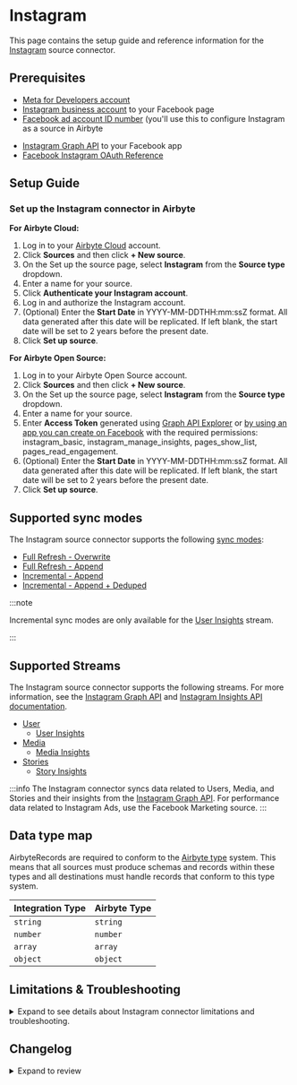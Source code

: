 # Instagram

<HideInUI>

This page contains the setup guide and reference information for the [Instagram](https://www.instagram.com/) source connector.

</HideInUI>

## Prerequisites

- [Meta for Developers account](https://developers.facebook.com)
- [Instagram business account](https://www.facebook.com/business/help/898752960195806) to your Facebook page
- [Facebook ad account ID number](https://www.facebook.com/business/help/1492627900875762) (you'll use this to configure Instagram as a source in Airbyte
<!-- env:oss -->
- [Instagram Graph API](https://developers.facebook.com/docs/instagram-api/) to your Facebook app
- [Facebook Instagram OAuth Reference](https://developers.facebook.com/docs/instagram-basic-display-api/reference)
<!-- /env:oss -->

## Setup Guide

### Set up the Instagram connector in Airbyte

<!-- env:cloud -->

**For Airbyte Cloud:**

1. Log in to your [Airbyte Cloud](https://cloud.airbyte.com/workspaces) account.
2. Click **Sources** and then click **+ New source**.
3. On the Set up the source page, select **Instagram** from the **Source type** dropdown.
4. Enter a name for your source.
5. Click **Authenticate your Instagram account**.
6. Log in and authorize the Instagram account.
7. (Optional) Enter the **Start Date** in YYYY-MM-DDTHH:mm:ssZ format. All data generated after this date will be replicated. If left blank, the start date will be set to 2 years before the present date.
8. Click **Set up source**.
<!-- /env:cloud -->

<!-- env:oss -->

**For Airbyte Open Source:**

1. Log in to your Airbyte Open Source account.
2. Click **Sources** and then click **+ New source**.
3. On the Set up the source page, select **Instagram** from the **Source type** dropdown.
4. Enter a name for your source.
5. Enter **Access Token** generated using [Graph API Explorer](https://developers.facebook.com/tools/explorer/) or [by using an app you can create on Facebook](https://developers.facebook.com/docs/instagram-api/getting-started) with the required permissions: instagram_basic, instagram_manage_insights, pages_show_list, pages_read_engagement.
6. (Optional) Enter the **Start Date** in YYYY-MM-DDTHH:mm:ssZ format. All data generated after this date will be replicated. If left blank, the start date will be set to 2 years before the present date.
7. Click **Set up source**.
<!-- /env:oss -->

<HideInUI>

## Supported sync modes

The Instagram source connector supports the following [sync modes](https://docs.airbyte.com/cloud/core-concepts#connection-sync-modes):

- [Full Refresh - Overwrite](https://docs.airbyte.com/understanding-airbyte/connections/full-refresh-overwrite/)
- [Full Refresh - Append](https://docs.airbyte.com/understanding-airbyte/connections/full-refresh-append)
- [Incremental - Append](https://docs.airbyte.com/understanding-airbyte/connections/incremental-append)
- [Incremental - Append + Deduped](https://docs.airbyte.com/understanding-airbyte/connections/incremental-append-deduped)

:::note

Incremental sync modes are only available for the [User Insights](https://developers.facebook.com/docs/instagram-api/reference/ig-user/insights) stream.

:::

## Supported Streams

The Instagram source connector supports the following streams. For more information, see the [Instagram Graph API](https://developers.facebook.com/docs/instagram-api/) and [Instagram Insights API documentation](https://developers.facebook.com/docs/instagram-api/guides/insights/).

- [User](https://developers.facebook.com/docs/instagram-api/reference/ig-user)
  - [User Insights](https://developers.facebook.com/docs/instagram-api/reference/ig-user/insights)
- [Media](https://developers.facebook.com/docs/instagram-api/reference/ig-user/media)
  - [Media Insights](https://developers.facebook.com/docs/instagram-api/reference/ig-media/insights)
- [Stories](https://developers.facebook.com/docs/instagram-api/reference/ig-user/stories/)
  - [Story Insights](https://developers.facebook.com/docs/instagram-api/reference/ig-media/insights)

:::info
The Instagram connector syncs data related to Users, Media, and Stories and their insights from the [Instagram Graph API](https://developers.facebook.com/docs/instagram-api/). For performance data related to Instagram Ads, use the Facebook Marketing source.
:::

## Data type map

AirbyteRecords are required to conform to the [Airbyte type](https://docs.airbyte.com/understanding-airbyte/supported-data-types/) system. This means that all sources must produce schemas and records within these types and all destinations must handle records that conform to this type system.

| Integration Type | Airbyte Type |
| :--------------- | :----------- |
| `string`         | `string`     |
| `number`         | `number`     |
| `array`          | `array`      |
| `object`         | `object`     |

## Limitations & Troubleshooting

<details>
<summary>
Expand to see details about Instagram connector limitations and troubleshooting.
</summary>

### Connector limitations

#### Rate limiting

Instagram limits the number of requests that can be made at a time. See Facebook's [documentation on rate limiting](https://developers.facebook.com/docs/graph-api/overview/rate-limiting/#instagram-graph-api) for more information.

### Troubleshooting

- Check out common troubleshooting issues for the Instagram source connector on our [Airbyte Forum](https://github.com/airbytehq/airbyte/discussions).

</details>

## Changelog

<details>
  <summary>Expand to review</summary>

| Version | Date       | Pull Request                                             | Subject                                                                                                                   |
| :------ | :--------- | :------------------------------------------------------- | :------------------------------------------------------------------------------------------------------------------------ |
| 3.0.11 | 2024-06-20 | [39798](https://github.com/airbytehq/airbyte/pull/39798) | Update dependencies |
| 3.0.10 | 2024-06-06 | [39303](https://github.com/airbytehq/airbyte/pull/39303) | [autopull] Upgrade base image to v1.2.2 |
| 3.0.9 | 2024-05-21 | [38554](https://github.com/airbytehq/airbyte/pull/38554) | Upgrade to API v19.0 |
| 3.0.8 | 2024-05-20 | [38268](https://github.com/airbytehq/airbyte/pull/38268) | Replace AirbyteLogger with logging.Logger |
| 3.0.7 | 2024-04-19 | [36643](https://github.com/airbytehq/airbyte/pull/36643) | Updating to 0.80.0 CDK |
| 3.0.6 | 2024-04-12 | [36643](https://github.com/airbytehq/airbyte/pull/36643) | Schema descriptions |
| 3.0.5 | 2024-03-20 | [36314](https://github.com/airbytehq/airbyte/pull/36314) | Unpin CDK version |
| 3.0.4 | 2024-03-07 | [35875](https://github.com/airbytehq/airbyte/pull/35875) | Remove `total_interactions` from the `MediaInsights` queries. |
| 3.0.3 | 2024-02-12 | [35177](https://github.com/airbytehq/airbyte/pull/35177) | Manage dependencies with Poetry |
| 3.0.2 | 2024-01-15 | [34254](https://github.com/airbytehq/airbyte/pull/34254) | Prepare for airbyte-lib |
| 3.0.1 | 2024-01-08 | [33989](https://github.com/airbytehq/airbyte/pull/33989) | Remove metrics from video feed |
| 3.0.0 | 2024-01-05 | [33930](https://github.com/airbytehq/airbyte/pull/33930) | Upgrade to API v18.0 |
| 2.0.1 | 2024-01-03 | [33889](https://github.com/airbytehq/airbyte/pull/33889) | Change requested metrics for stream `media_insights` |
| 2.0.0 | 2023-11-17 | [32500](https://github.com/airbytehq/airbyte/pull/32500) | Add primary keys for UserLifetimeInsights and UserInsights; add airbyte_type to timestamp fields |
| 1.0.16 | 2023-11-17 | [32627](https://github.com/airbytehq/airbyte/pull/32627) | Fix start_date type; fix docs |
| 1.0.15 | 2023-11-14 | [32494](https://github.com/airbytehq/airbyte/pull/32494) | Marked start_date as optional; set max retry time to 10 minutes; add suggested streams |
| 1.0.14 | 2023-11-13 | [32423](https://github.com/airbytehq/airbyte/pull/32423) | Capture media_product_type column in media and stories stream |
| 1.0.13 | 2023-11-10 | [32245](https://github.com/airbytehq/airbyte/pull/32245) | Add skipping reading MediaInsights stream if an error code 10 is received |
| 1.0.12 | 2023-11-07 | [32200](https://github.com/airbytehq/airbyte/pull/32200) | The backoff strategy has been updated to make some errors retriable |
| 1.0.11 | 2023-08-03 | [29031](https://github.com/airbytehq/airbyte/pull/29031) | Reverted `advancedAuth` spec changes |
| 1.0.10 | 2023-08-01 | [28910](https://github.com/airbytehq/airbyte/pull/28910) | Updated `advancedAuth` broken references |
| 1.0.9 | 2023-07-01 | [27908](https://github.com/airbytehq/airbyte/pull/27908) | Fix bug when `user_lifetime_insights` stream returns `Key Error (end_time)`, refactored `state` to use `IncrementalMixin` |
| 1.0.8 | 2023-05-26 | [26767](https://github.com/airbytehq/airbyte/pull/26767) | Handle permission error for `insights` |
| 1.0.7 | 2023-05-26 | [26656](https://github.com/airbytehq/airbyte/pull/26656) | Remove `authSpecification` from connector specification in favour of `advancedAuth` |
| 1.0.6 | 2023-03-28 | [26599](https://github.com/airbytehq/airbyte/pull/26599) | Handle error for Media posted before business account conversion |
| 1.0.5 | 2023-03-28 | [24634](https://github.com/airbytehq/airbyte/pull/24634) | Add user-friendly message for no instagram_business_accounts case |
| 1.0.4 | 2023-03-15 | [23671](https://github.com/airbytehq/airbyte/pull/23671) | Add info about main permissions in spec and doc links in error message to navigate user |
| 1.0.3 | 2023-03-14 | [24043](https://github.com/airbytehq/airbyte/pull/24043) | Do not emit incomplete records for `user_insights` stream |
| 1.0.2 | 2023-03-14 | [24042](https://github.com/airbytehq/airbyte/pull/24042) | Test publish flow |
| 1.0.1 | 2023-01-19 | [21602](https://github.com/airbytehq/airbyte/pull/21602) | Handle abnormally large state values |
| 1.0.0 | 2022-09-23 | [17110](https://github.com/airbytehq/airbyte/pull/17110) | Remove custom read function and migrate to per-stream state |
| 0.1.11 | 2022-09-08 | [16428](https://github.com/airbytehq/airbyte/pull/16428) | Fix requests metrics for Reels media product type |
| 0.1.10 | 2022-09-05 | [16340](https://github.com/airbytehq/airbyte/pull/16340) | Update to latest version of the CDK (v0.1.81) |
| 0.1.9 | 2021-09-30 | [6438](https://github.com/airbytehq/airbyte/pull/6438) | Annotate Oauth2 flow initialization parameters in connector specification |
| 0.1.8 | 2021-08-11 | [5354](https://github.com/airbytehq/airbyte/pull/5354) | Added check for empty state and fixed tests |
| 0.1.7 | 2021-07-19 | [4805](https://github.com/airbytehq/airbyte/pull/4805) | Add support for previous `STATE` format |
| 0.1.6 | 2021-07-07 | [4210](https://github.com/airbytehq/airbyte/pull/4210) | Refactor connector to use CDK: - improve error handling - fix sync fail with HTTP status 400 - integrate SAT |

</details>

</HideInUI>
